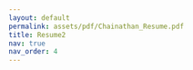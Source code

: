```yaml
---
layout: default
permalink: assets/pdf/Chainathan_Resume.pdf
title: Resume2
nav: true
nav_order: 4
---
```

